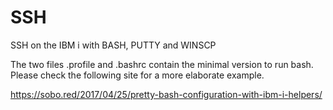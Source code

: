 # SSH
SSH on the IBM i with BASH, PUTTY and WINSCP

The two files .profile and .bashrc contain the minimal version to run bash. Please check the following site for a more elaborate example.

https://sobo.red/2017/04/25/pretty-bash-configuration-with-ibm-i-helpers/
